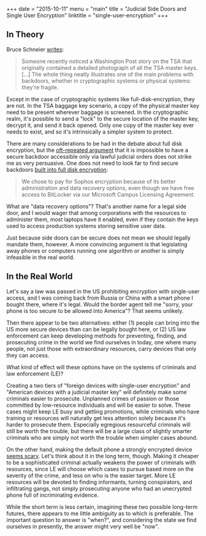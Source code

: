 +++
date = "2015-10-11"
menu = "main"
title = "Judicial Side Doors and Single User Encryption"
linktitle = "single-user-encryption"
+++

## In Theory

Bruce Schneier [writes](https://www.schneier.com/blog/archives/2015/09/tsa_master_keys.html):

> Someone recently noticed a Washington Post story on the TSA that originally contained a detailed photograph of all the TSA master keys. [...] The whole thing neatly illustrates one of the main problems with backdoors, whether in cryptographic systems or physical systems: they're fragile.

Except in the case of cryptographic systems like full-disk-encryption, they are not. In the TSA baggage key scenario, a copy of the physical master key need to be present wherever baggage is screened. In the cryptographic realm, it's possible to send a "lock" to the secure location of the master key, decrypt it, and send it back opened. Only one copy of the master key ever needs to exist, and so it's intrinsically a simpler system to protect.

There are many considerations to be had in the debate about full disk encryption, but the [oft-repeated argument](https://www.eff.org/deeplinks/2015/08/it-again-law-enforcement-officials-anti-encryption-new-york-times-op-ed) that it is impossible to have a secure backdoor accessible only via lawful judicial orders does not strike me as very persuasive. One does not need to look far to find secure backdoors [built into full disk encryption](https://secure2.sophos.com/en-us/lp/sem/enterprise-encryption-trial.aspx):

> We chose to pay for Sophos encryption because of its better administration and data recovery options, even though we have free access to BitLocker via our Microsoft Campus Licensing Agreement.

What are "data recovery options"? That's another name for a legal side door, and I would wager that among corporations with the resources to administer them, most laptops have it enabled, even if they contain the keys used to access production systems storing sensitive user data.

Just because side doors can be secure does not mean we should legally mandate them, however. A more convincing argument is that legislating away phones or computers running one algorithm or another is simply infeasible in the real world.

## In the Real World

Let's say a law was passed in the US prohibiting encryption with single-user access, and I was coming back from Russia or China with a smart phone I bought there, where it's legal. Would the border agent tell me "sorry, your phone is too secure to be allowed into America"? That seems unlikely.

Then there appear to be two alternatives: either (1) people can bring into the US more secure devices than can be legally bought here, or (2) US law enforcement can keep developing methods for preventing, finding, and prosecuting crime in the world we find ourselves in today, one where many people, not just those with extraordinary resources, carry devices that only they can access.

What kind of effect will these options have on the systems of criminals and law enforcement (LE)?

Creating a two tiers of "foreign devices with single-user encryption" and "American devices with a judicial master key" will definitely make some criminals easier to prosecute. Unplanned crimes of passion or those committed by low-resource individuals and will be easier to solve. These cases might keep LE busy and getting promotions, while criminals who have training or resources will naturally get less attention solely because it's harder to prosecute them. Especially egregious resourceful criminals will still be worth the trouble, but there will be a large class of slightly smarter criminals who are simply not worth the trouble when simpler cases abound.

On the other hand, making the default phone a strongly encrypted device [seems scary](https://www.nytimes.com/2015/08/12/opinion/apple-google-when-phone-encryption-blocks-justice.html). Let's think about it in the long term, though. Making it cheaper to be a sophisticated criminal actually weakens the power of criminals with resources, since LE will choose which cases to pursue based more on the severity of the crime, and less on who is the easier target. More LE resources will be devoted to finding informants, turning conspirators, and infiltrating gangs, not simply prosecuting anyone who had an unecrypted phone full of incriminating evidence.

While the short term is less certain, imagining these two possible long-term futures, there appears to me little ambiguity as to which is preferable. The important question to answer is "when?", and considering the state we find ourselves in presently, the answer might very well be "now".
